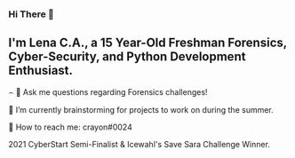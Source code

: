 ### Hi There 📩 
## I'm Lena C.A., a 15 Year-Old Freshman Forensics, Cyber-Security, and Python Development Enthusiast.



⌢ 💬 Ask me questions regarding Forensics challenges!

🔭 I’m currently brainstorming for projects to work on during the summer.

📮 How to reach me: crayon#0024

2021 CyberStart Semi-Finalist & Icewahl's Save Sara Challenge Winner.
